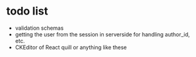 # todo list

- validation schemas
- getting the user from the session in serverside for handling author_id, etc.
- CKEditor of React quill or anything like these
